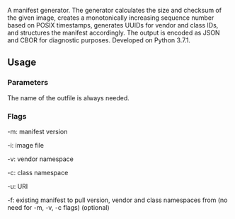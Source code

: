 A manifest generator. The generator calculates the size and checksum of the given image,
creates a monotonically increasing sequence number based on POSIX timestamps, generates
UUIDs for vendor and class IDs, and structures the manifest accordingly. The output is encoded as JSON and CBOR for diagnostic purposes. Developed on Python 3.7.1.

## Usage

### Parameters
The name of the outfile is always needed.

### Flags
-m: manifest version

-i: image file

-v: vendor namespace

-c: class namespace

-u: URI

-f: existing manifest to pull version, vendor and class namespaces from (no need for -m,
-v, -c flags) (optional)